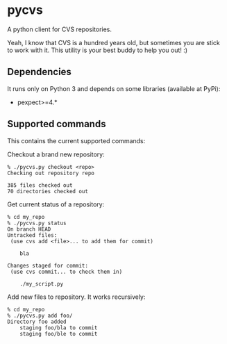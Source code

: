 # pycvs
A python client for CVS repositories.

Yeah, I know that CVS is a hundred years old, but sometimes you are stick to work with it. This utility is your best buddy to help you out! :)


Dependencies
------------

It runs only on Python 3 and depends on some libraries (available at PyPi):

* pexpect>=4.*


Supported commands
------------------

This contains the current supported commands:

Checkout a brand new repository:

    % ./pycvs.py checkout <repo>
    Checking out repository repo

    385 files checked out
    70 directories checked out

Get current status of a repository:

    % cd my_repo
    % ./pycvs.py status
    On branch HEAD
    Untracked files:
     (use cvs add <file>... to add them for commit)

      	bla

    Changes staged for commit:
     (use cvs commit... to check them in)

    	./my_script.py

Add new files to repository. It works recursively:

    % cd my_repo
    % ./pycvs.py add foo/
    Directory foo added
    	staging foo/bla to commit
    	staging foo/ble to commit

